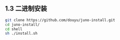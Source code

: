 ## 1.3 二进制安装

```bash
git clone https://github.com/douyu/juno-install.git
cd juno-install/
cd shell
sh ./install.sh
```
